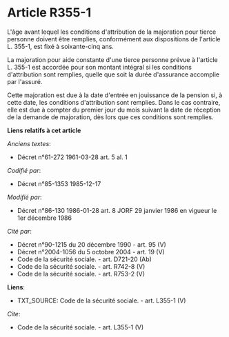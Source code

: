 # Article R355-1

L'âge avant lequel les conditions d'attribution de la majoration pour tierce personne doivent être remplies, conformément aux
dispositions de l'article L. 355-1, est fixé à soixante-cinq ans.

La majoration pour aide constante d'une tierce personne prévue à l'article L. 355-1 est accordée pour son montant intégral si
les conditions d'attribution sont remplies, quelle que soit la durée d'assurance accomplie par l'assuré.

Cette majoration est due à la date d'entrée en jouissance de la pension si, à cette date, les conditions d'attribution sont
remplies. Dans le cas contraire, elle est due à compter du premier jour du mois suivant la date de réception de la demande de
majoration, dès lors que ces conditions sont remplies.

**Liens relatifs à cet article**

_Anciens textes_:

  - Décret n°61-272 1961-03-28 art. 5 al. 1

_Codifié par_:

  - Décret n°85-1353 1985-12-17

_Modifié par_:

  - Décret n°86-130 1986-01-28 art. 8 JORF 29 janvier 1986 en vigueur le 1er décembre 1986

_Cité par_:

  - Décret n°90-1215 du 20 décembre 1990 - art. 95 (V)
  - Décret n°2004-1056 du 5 octobre 2004 - art. 19 (V)
  - Code de la sécurité sociale. - art. D721-20 (Ab)
  - Code de la sécurité sociale. - art. R742-8 (V)
  - Code de la sécurité sociale. - art. R753-2 (V)

**Liens**:

  - TXT_SOURCE: Code de la sécurité sociale. - art. L355-1 (V)

_Cite_:

  - Code de la sécurité sociale. - art. L355-1 (V)
